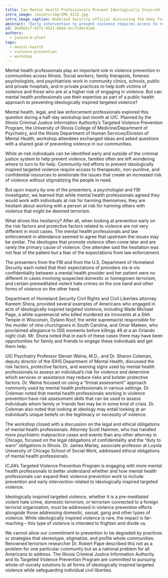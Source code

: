 ```yaml
---
title: Can Mental Health Professionals Prevent Ideologically Inspired Targeted Violence?
intro_image: /assets/img/IMG_9122.jpg
intro_image_caption: Homeland Security official discussing the many forms of ideologically inspired targeted violence
abstract: 'Early intervention to prevent violence requires access to resources.  Parents, siblings, friends, and others in caring roles need to know where they can turn for help if someone close to them may need help. Mental health professionals are a resource in efforts to prevent domestic, sexual, bullying, and gang violence. The Centers for Disease Control notes that different forms of violence are interconnected and often share the same root causes. It makes sense then to consider whether mental health professionals can help prevent ideologically inspired targeted violence.'
id: 26d6b51f-9371-4521-bbbd-4cc714bc43a6
authors:
  - junaid-m-afeef
tags:
  - mental-health
  - violence-prevention
  - workshop
---
```

Mental health professionals play an important role in violence prevention in communities across Illinois. Social workers, family therapists, forensic psychologists, and psychiatrists work in community clinics, schools, public and private hospitals, and in private practices to help both victims of violence and those who are at a higher risk of engaging in violence. But can mental health professionals use their expertise as part of a public health approach to preventing ideologically inspired targeted violence? 

Mental health, legal, and law enforcement professionals explored this question during a half-day workshop last month at UIC. Planned by the Illinois Criminal Justice Information Authority’s Targeted Violence Prevention Program, the University of Illinois College of Medicine/Department of Psychiatry, and the Illinois Department of Human Services/Division of Mental Health, workshop attendees exchanged ideas and asked questions with a shared goal of preventing violence in our communities. 

While at-risk individuals can be identified early and outside of the criminal justice system to help prevent violence, families often are left wondering where to turn to for help. Community-led efforts to prevent ideologically inspired targeted violence require access to therapeutic, non-punitive, and confidential resources to ameliorate the issues that create an increased risk of violence without stigmatizing the people in need.

But upon inquiry by one of the presenters, a psychologist and FBI investigator, we learned that while mental health professionals agreed they would work with individuals at risk for harming themselves, they are hesitant about working with a person at risk for harming others with violence that might be deemed terrorism. 

What drives this hesitancy? After all, when looking at prevention early on the risk factors and protective factors related to violence are not very different in most cases. The mental health professionals and law enforcement in attendance seemed to agree that upstream the issues may be similar.  The ideologies that promote violence often come later and are rarely the primary cause of violence. One attendee said the hesitation was not fear of the patient but a fear of the expectations from law enforcement. 

The presenters from the FBI and from the U.S. Department of Homeland Security each noted that their expectations of providers vis-à-vis confidentiality between a mental health provider and her patient were no different in cases involving suspected domestic or homegrown terrorism, and certain premeditated violent hate crimes on the one hand and other forms of violence on the other hand.  

Department of Homeland Security Civil Rights and Civil Liberties attorney Kareem Shora, provided several examples of Americans who engaged in acts of ideologically inspired targeted violence, including Wade Michael Page, a white supremacist who killed murdered six innocents at a Sikh Temple in Wisconsin, Dylann Roof, the white supremacist responsible for the murder of nine churchgoers in South Carolina, and Omar Mateen, who proclaimed allegiance to ISIS moments before killings 49 at a an Orlando night club. Mr. Shora noted that in each of these cases there may have been opportunities for family and friends to engage these individuals and get them help. 

UIC Psychiatry Professor Stevan Weine, M.D., and Dr. Sharon Coleman, deputy director of the IDHS Department of Mental Health, discussed the risk factors, protective factors, and warning signs used by mental health professionals to assess an individual’s risk for violence and determine which services or assistance may reduce risks and bolster protective factors. Dr. Weine focused on using a “threat assessment” approach commonly used by mental health professionals in various settings. Dr. Coleman noted that mental health professionals working in violence prevention have risk assessment skills that can be used to assess individuals whom family or friends feel may be in some kind of crisis.  Dr. Coleman also noted that looking at ideology may entail looking at an individual’s unique beliefs on the legitimacy or necessity of violence.

The workshop closed with a discussion on the legal and ethical obligations of mental health professionals. Attorney Scott Hammer, who has handled more psychiatric malpractice cases and events than any other attorney in Chicago, focused on the legal obligations of confidentiality and the “duty to warn” obligations in Illinois. Dr. James Marley, associate professor at Loyola University of Chicago School of Social Work, addressed ethical obligations of mental health professionals.  

ICJIA’s Targeted Violence Prevention Program is engaging with more mental health professionals to better understand whether and how mental health professionals can expand their violence prevention work to include prevention and early intervention related to ideologically inspired targeted violence.

Ideologically inspired targeted violence, whether it is a pre-meditated violent hate crime, domestic terrorism, or terrorism connected to a foreign terrorist organization, must be addressed in violence prevention efforts alongside those addressing domestic, sexual, gang and other types of violence. While ideologically inspired violence is rare, the impact is far-reaching – this type of violence is intended to frighten and divide us.

We cannot allow our commitment to prevention to be degraded by practices or strategies that stereotype, stigmatize, and profile whole communities. Renowned terrorism researcher Dr. Robert Pape described this not as a problem for one particular community but as a national problem for all Americans to address. The Illinois Criminal Justice Information Authority and its Targeted Violence Prevention Program are committed to pursuing whole-of-society solutions to all forms of ideologically inspired targeted violence while safeguarding individual civil liberties.
